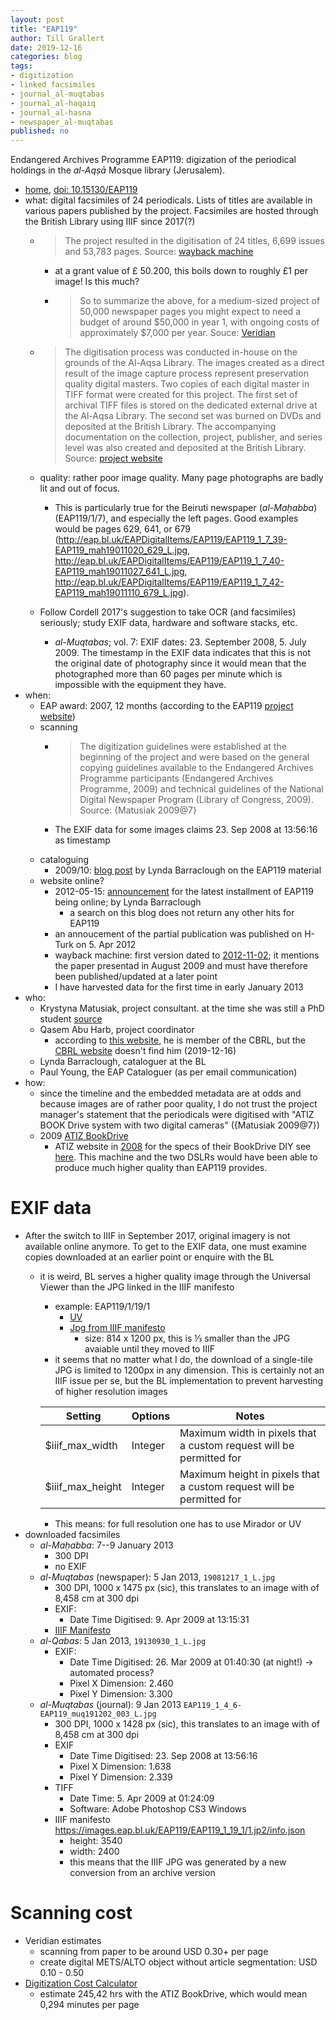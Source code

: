 ```yaml
---
layout: post
title: "EAP119"
author: Till Grallert
date: 2019-12-16
categories: blog
tags:
- digitization
- linked facsimiles
- journal_al-muqtabas
- journal_al-haqaiq
- journal_al-hasna
- newspaper_al-muqtabas
published: no
---
```


Endangered Archives Programme EAP119: digization of the periodical holdings in the *al-Aqṣā* Mosque library (Jerusalem).


- [home](https://eap.bl.uk/project/EAP119), [doi: 10.15130/EAP119](https://doi.org/10.15130/EAP119)
- what: digital facsimiles of 24 periodicals. Lists of titles are available in various papers published by the project. Facsimiles are hosted through the British Library using IIIF since 2017(?)
    + >The project resulted in the digitisation of 24 titles, 6,699 issues and 53,783 pages. Source: [wayback machine](https://web.archive.org/web/20121102143352/http://eap.bl.uk/database/overview_project.a4d?projID=EAP119)
        + at a grant value of £ 50.200, this boils down to roughly £1 per image! Is this much?
        + >So to summarize the above, for a medium-sized project of 50,000 newspaper pages you might expect to need a budget of around $50,000 in year 1, with ongoing costs of approximately $7,000 per year. Souce: [Veridian](https://veridiansoftware.com/knowledge-base/veridian-pricing/)

    + >The digitisation process was conducted in-house on the grounds of the Al-Aqsa Library. The images created as a direct result of the image capture process represent preservation quality digital masters. Two copies of each digital master in TIFF format were created for this project. The first set of archival TIFF files is stored on the dedicated external drive at the Al-Aqsa Library. The second set was burned on DVDs and deposited at the British Library. The accompanying documentation on the collection, project, publisher, and series level was also created and deposited at the British Library. Source: [project website][eap119]

    + quality: rather poor image quality. Many page photographs are badly lit and out of focus.
        - This is particularly true for the Beiruti newspaper (*al-Maḥabba*) (EAP119/1/7), and especially the left pages. Good examples would be pages 629, 641, or 679 (http://eap.bl.uk/EAPDigitalItems/EAP119/EAP119_1_7_39-EAP119_mah19011020_629_L.jpg, http://eap.bl.uk/EAPDigitalItems/EAP119/EAP119_1_7_40-EAP119_mah19011027_641_L.jpg, http://eap.bl.uk/EAPDigitalItems/EAP119/EAP119_1_7_42-EAP119_mah19011110_679_L.jpg).
    + Follow Cordell 2017's suggestion to take OCR (and facsimiles) seriously; study EXIF data, hardware and software stacks, etc.
        * *al-Muqtabas*; vol. 7: EXIF dates: 23. September 2008, 5. July 2009. The timestamp in the EXIF data indicates that this is not the original date of photography since it would mean that the photographed more than 60 pages per minute which is impossible with the equipment they have.
- when:
    + EAP award: 2007, 12 months (according to the EAP119 [project website][eap119])
    + scanning
        * >The digitization guidelines were established at the beginning of the project and were based on the general copying guidelines available to the Endangered Archives Programme participants (Endangered Archives Programme, 2009) and technical guidelines of the National Digital Newspaper Program (Library of Congress, 2009). Source: {Matusiak 2009@7}

        * The EXIF data for some images claims 23. Sep 2008 at 13:56:16 as timestamp
    + cataloguing
        + 2009/10: [blog post](https://britishlibrary.typepad.co.uk/endangeredarchives/2010/01/suppression-of-the-arabic-press-during-the-british-mandate.html) by Lynda Barraclough on the EAP119 material
    + website online?
        * 2012-05-15: [announcement](https://blogs.bl.uk/endangeredarchives/2012/05/more-eap119-content-online-and-updated-guidelines.html) for the latest installment of EAP119 being online; by Lynda Barraclough
            - a search on this blog does not return any other hits for EAP119
        * an annoucement of the partial publication was published on H-Turk on 5. Apr 2012
        * wayback machine: first version dated to [2012-11-02](https://web.archive.org/web/20121102143352/http://eap.bl.uk/database/overview_project.a4d?projID=EAP119); it mentions the paper presentad in August 2009 and must have therefore been published/updated at a later point
        * I have harvested data for the first time in early January 2013
- who:
    + Krystyna Matusiak, project consultant. at the time she was still a PhD student [source](https://portfolio.du.edu/kmatusia)
    + Qasem Abu Harb, project coordinator
        * according to [this website](https://electronicintifada.net/blogs/sarah-irving/endangered-archives-program-opens-priceless-palestinian-heritage), he is member of the CBRL, but the [CBRL website](https://cbrl.ac.uk/) doesn't find him (2019-12-16)
    + Lynda Barraclough, cataloguer at the BL
    + Paul Young, the EAP Cataloguer (as per email communication)
- how:
    + since the timeline and the embedded metadata are at odds and because images are of rather poor quality, I do not trust the project manager's statement that the periodicals were digitised with "ATIZ BOOK Drive system with two digital cameras" ({Matusiak 2009@7})
    + 2009 [ATIZ BookDrive](http://blog.atiz.com/2009/07/15/new-bookdrive-capture-v3-2-2-1-and-capture-slave-v1-1-3-0-just-released-download-now/)
        - ATIZ website in [2008](https://web.archive.org/web/20080701040827/https://www.atiz.com/) for the specs of their BookDrive DIY see [here](https://web.archive.org/web/20080701125544/http://diy.atiz.com/specs/). This machine and the two DSLRs would have been able to produce much higher quality than EAP119 provides.

# EXIF data

- After the switch to IIIF in September 2017, original imagery is not available online anymore. To get to the EXIF data, one must examine copies downloaded at an earlier point or enquire with the BL
    + it is weird, BL serves a higher quality image through the Universal Viewer than the JPG linked in the IIIF manifesto
        * example: EAP119/1/19/1
            - [UV](https://eap.bl.uk/archive-file/EAP119-1-19-1#?c=0&m=0&s=0&cv=0&xywh=-259%2C-197%2C2917%2C3933)
            - [Jpg from IIIF manifesto](https://images.eap.bl.uk/EAP119/EAP119_1_19_1/1.jp2/full/full/0/default.jpg)
                + size: 814 x 1200 px, this is ⅓ smaller than the JPG avaiable until they moved to IIIF
        + it seems that no matter what I do, the download of a single-tile JPG is limited to 1200px in any dimension. This is certainly not an IIIF issue per se, but the BL implementation to prevent harvesting of higher resolution images

        |     Setting      | Options |                                Notes                                 |
        |------------------|---------|----------------------------------------------------------------------|
        | $iiif_max_width  | Integer | Maximum width in pixels that a custom request will be permitted for  |
        | $iiif_max_height | Integer | Maximum height in pixels that a custom request will be permitted for |

        + This means: for full resolution one has to use Mirador or UV
- downloaded facsimiles
    + *al-Maḥabba*: 7--9 January 2013
        * 300 DPI
        * no EXIF
    + *al-Muqtabas* (newspaper): 5 Jan 2013, `19081217_1_L.jpg`
        * 300 DPI, 1000 x 1475 px (sic), this translates to an image with of 8,458 cm at 300 dpi
        * EXIF:
            + Date Time Digitised: 9. Apr 2009 at 13:15:31
        * [IIIF Manifesto](http://images.eap.bl.uk/EAP119/EAP119_1_19_1/1.jp2/info.json)
    + *al-Qabas*: 5 Jan 2013, `19130930_1_L.jpg`
        * EXIF:
            + Date Time Digitised: 26. Mar 2009 at 01:40:30 (at night!) -> automated process?
            + Pixel X Dimension: 2.460
            + Pixel Y Dimension: 3.300
    + *al-Muqtabas* (journal): 9 Jan 2013 `EAP119_1_4_6-EAP119_muq191202_003_L.jpg`
        * 300 DPI, 1000 x 1428 px (sic), this translates to an image with of 8,458 cm at 300 dpi
        * EXIF
            - Date Time Digitised: 23. Sep 2008 at 13:56:16
            - Pixel X Dimension: 1.638
            - Pixel Y Dimension: 2.339
        + TIFF
            * Date Time: 5. Apr 2009 at 01:24:09
            * Software: Adobe Photoshop CS3 Windows
        + IIIF manifesto <https://images.eap.bl.uk/EAP119/EAP119_1_19_1/1.jp2/info.json>
            * height: 3540
            * width: 2400
            * this means that the IIIF JPG was generated by a new conversion from an archive version

# Scanning cost

- Veridian estimates
    + scanning from paper to be around USD 0.30+ per page
    + create digital METS/ALTO object without article segmentation: USD 0.10 - 0.50
- [Digitization Cost Calculator](http://dashboard.diglib.org)
    + estimate 245,42 hrs with the ATIZ BookDrive, which would mean 0,294 minutes per page

[eap119]: https://doi.org/10.15130/EAP119